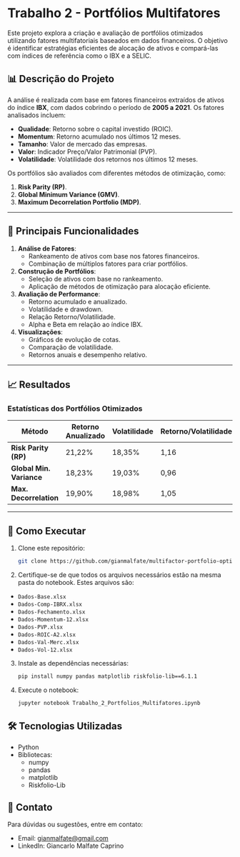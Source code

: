 # Trabalho 2 - Portfólios Multifatores

Este projeto explora a criação e avaliação de portfólios otimizados utilizando fatores multifatoriais baseados em dados financeiros. O objetivo é identificar estratégias eficientes de alocação de ativos e compará-las com índices de referência como o IBX e a SELIC.

## 📊 **Descrição do Projeto**
A análise é realizada com base em fatores financeiros extraídos de ativos do índice **IBX**, com dados cobrindo o período de **2005 a 2021**. Os fatores analisados incluem:
- **Qualidade**: Retorno sobre o capital investido (ROIC).
- **Momentum**: Retorno acumulado nos últimos 12 meses.
- **Tamanho**: Valor de mercado das empresas.
- **Valor**: Indicador Preço/Valor Patrimonial (PVP).
- **Volatilidade**: Volatilidade dos retornos nos últimos 12 meses.

Os portfólios são avaliados com diferentes métodos de otimização, como:
1. **Risk Parity (RP)**.
2. **Global Minimum Variance (GMV)**.
3. **Maximum Decorrelation Portfolio (MDP)**.

---

## 🚀 **Principais Funcionalidades**
1. **Análise de Fatores**:
   - Rankeamento de ativos com base nos fatores financeiros.
   - Combinação de múltiplos fatores para criar portfólios.
2. **Construção de Portfólios**:
   - Seleção de ativos com base no rankeamento.
   - Aplicação de métodos de otimização para alocação eficiente.
3. **Avaliação de Performance**:
   - Retorno acumulado e anualizado.
   - Volatilidade e drawdown.
   - Relação Retorno/Volatilidade.
   - Alpha e Beta em relação ao índice IBX.
4. **Visualizações**:
   - Gráficos de evolução de cotas.
   - Comparação de volatilidade.
   - Retornos anuais e desempenho relativo.

---

## 📈 **Resultados**
### Estatísticas dos Portfólios Otimizados
| Método                  | Retorno Anualizado | Volatilidade | Retorno/Volatilidade | Drawdown |
|-------------------------|--------------------|--------------|-----------------------|----------|
| **Risk Parity (RP)**    | 21,22%            | 18,35%       | 1,16                 | -33,4%   |
| **Global Min. Variance**| 18,23%            | 19,03%       | 0,96                 | -33,47%  |
| **Max. Decorrelation**  | 19,90%            | 18,98%       | 1,05                 | -33,16%  |

---

## 📂 **Como Executar**
1. Clone este repositório:
   ```bash
   git clone https://github.com/gianmalfate/multifactor-portfolio-optimization.git
2. Certifique-se de que todos os arquivos necessários estão na mesma pasta do notebook. Estes arquivos são:
- `Dados-Base.xlsx`
- `Dados-Comp-IBRX.xlsx`
- `Dados-Fechamento.xlsx`
- `Dados-Momentum-12.xlsx`
- `Dados-PVP.xlsx`
- `Dados-ROIC-A2.xlsx`
- `Dados-Val-Merc.xlsx`
- `Dados-Vol-12.xlsx`
3. Instale as dependências necessárias:
    ```bash
    pip install numpy pandas matplotlib riskfolio-lib==6.1.1
4. Execute o notebook:
    ```bash
    jupyter notebook Trabalho_2_Portfolios_Multifatores.ipynb

## 🛠 Tecnologias Utilizadas
- Python
- Bibliotecas:
    - numpy
    - pandas
    - matplotlib
    - Riskfolio-Lib

## 📧 Contato

Para dúvidas ou sugestões, entre em contato:

- Email: gianmalfate@gmail.com
- LinkedIn: Giancarlo Malfate Caprino
